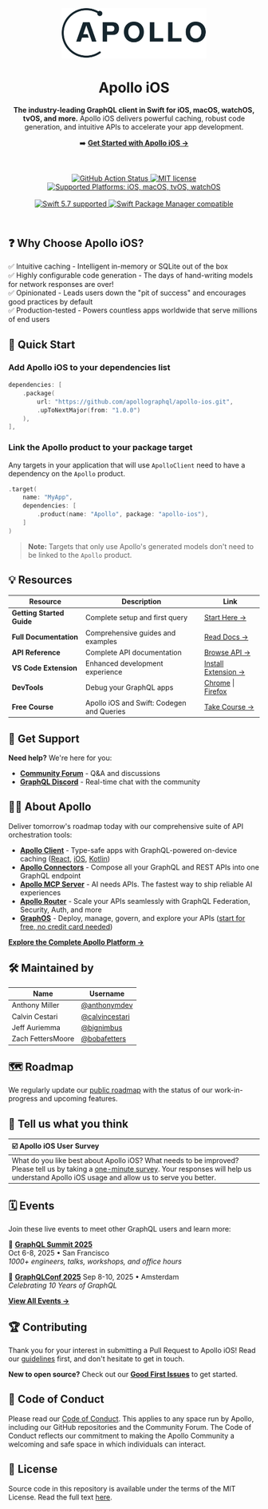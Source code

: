 <header>
  <div align="center">
    <a href="https://www.apollographql.com?utm_medium=github&utm_source=apollographql_apollo-client&utm_campaign=readme"><img src="https://raw.githubusercontent.com/apollographql/apollo-client-devtools/main/assets/apollo-wordmark.svg" height="100" alt="Apollo Logo"></a>
  </div>
  <h1 align="center">Apollo iOS</h1>
 
**The industry-leading GraphQL client in Swift for iOS, macOS, watchOS, tvOS, and more.** Apollo iOS delivers powerful caching, robust code generation, and intuitive APIs to accelerate your app development.

➡️ [**Get Started with Apollo iOS →**](https://www.apollographql.com/docs/ios/get-started?utm_source=github&utm_medium=apollographql_apollo-client&utm_campaign=readme)

  <div align="center">
  <br><br>

  <a href="https://github.com/apollographql/apollo-ios-dev/actions/workflows/ci-tests.yml">
    <img src="https://github.com/apollographql/apollo-ios-dev/actions/workflows/ci-tests.yml/badge.svg?branch=main" alt="GitHub Action Status">
  </a>
  <a href="https://raw.githubusercontent.com/apollographql/apollo-ios/main/LICENSE">
    <img src="https://img.shields.io/badge/license-MIT-lightgrey.svg?maxAge=2592000" alt="MIT license">
  </a>
  <a href="Platforms">
    <img src="https://img.shields.io/badge/platforms-iOS%20%7C%20macOS%20%7C%20tvOS%20%7C%20watchOS-333333.svg" alt="Supported Platforms: iOS, macOS, tvOS, watchOS" />
  </a><br><br>

  <a href="https://github.com/apple/swift">
    <img src="https://img.shields.io/badge/Swift-5.7-orange.svg" alt="Swift 5.7 supported">
  </a>
  <a href="https://swift.org/package-manager/">
    <img src="https://img.shields.io/badge/Swift_Package_Manager-compatible-orange?style=flat-square" alt="Swift Package Manager compatible">
  </a>  
</p>

  </div>
</header>

## ❓ Why Choose Apollo iOS?

✅ Intuitive caching - Intelligent in-memory or SQLite out of the box<br>
✅ Highly configurable code generation - The days of hand-writing models for network responses are over!<br>
✅ Opinionated - Leads users down the "pit of success" and encourages good practices by default<br>
✅ Production-tested - Powers countless apps worldwide that serve millions of end users<br>

## 🚀 Quick Start
 
### Add Apollo iOS to your dependencies list

```swift title="Package.swift"
dependencies: [
    .package(
        url: "https://github.com/apollographql/apollo-ios.git",
        .upToNextMajor(from: "1.0.0")
    ),
],
```

### Link the Apollo product to your package target

Any targets in your application that will use `ApolloClient` need to have a dependency on the `Apollo` product.

```swift title="Package.swift"
.target(
    name: "MyApp",
    dependencies: [
        .product(name: "Apollo", package: "apollo-ios"),
    ]
)
```

> **Note:** Targets that only use Apollo's generated models don't need to be linked to the `Apollo` product.

## 💡 Resources

| Resource | Description | Link |
| ----- | ----- | ----- |
| **Getting Started Guide** | Complete setup and first query | [Start Here →](https://www.apollographql.com/docs/ios/get-started?utm_source=github&utm_medium=apollographql_apollo-client&utm_campaign=readme) |
| **Full Documentation** | Comprehensive guides and examples | [Read Docs →](https://www.apollographql.com/docs/ios?utm_source=github&utm_medium=apollographql_apollo-client&utm_campaign=readme) |
| **API Reference** | Complete API documentation | [Browse API →](https://www.apollographql.com/docs/react/api/apollo-client?utm_source=github&utm_medium=apollographql_apollo-client&utm_campaign=readme) |
| **VS Code Extension** | Enhanced development experience | [Install Extension →](https://marketplace.visualstudio.com/items?itemName=apollographql.vscode-apollo) |
| **DevTools** | Debug your GraphQL apps | [Chrome](https://chrome.google.com/webstore/detail/apollo-client-devtools/jdkknkkbebbapilgoeccciglkfbmbnfm) \| [Firefox](https://addons.mozilla.org/en-US/firefox/addon/apollo-developer-tools/) |
| **Free Course** | Apollo iOS and Swift: Codegen and Queries | [Take Course →](https://www.apollographql.com/tutorials/apollo-ios-swift-part1?utm_source=github&utm_medium=apollographql_apollo-client&utm_campaign=readme) |

## 💬 Get Support

**Need help?** We're here for you:

* [**Community Forum**](https://community.apollographql.com?utm_source=github&utm_medium=apollographql_apollo-client&utm_campaign=readme) \- Q\&A and discussions  
* [**GraphQL Discord**](https://discord.graphql.org) \- Real-time chat with the community

## 🧑‍🚀 About Apollo 

Deliver tomorrow's roadmap today with our comprehensive suite of API orchestration tools:

* [**Apollo Client**](https://www.apollographql.com/docs/react?utm_source=github&utm_medium=apollographql_apollo-client&utm_campaign=readme) \- Type-safe apps with GraphQL-powered on-device caching ([React](https://www.apollographql.com/docs/react?utm_medium=github&utm_source=apollographql_apollo-client&utm_campaign=readme), [iOS](https://www.apollographql.com/docs/ios?utm_medium=github&utm_source=apollographql_apollo-client&utm_campaign=readme), [Kotlin](https://www.apollographql.com/docs/kotlin?utm_medium=github&utm_source=apollographql_apollo-client&utm_campaign=readme))  
* [**Apollo Connectors**](https://www.apollographql.com/graphos/apollo-connectors?utm_source=github&utm_medium=apollographql_apollo-client&utm_campaign=readme) \- Compose all your GraphQL and REST APIs into one GraphQL endpoint  
* [**Apollo MCP Server**](https://www.apollographql.com/apollo-mcp-server?utm_source=github&utm_medium=apollographql_apollo-client&utm_campaign=readme) \- AI needs APIs. The fastest way to ship reliable AI experiences  
* [**Apollo Router**](https://www.apollographql.com/docs/router?utm_source=github&utm_medium=apollographql_apollo-client&utm_campaign=readme) \- Scale your APIs seamlessly with GraphQL Federation, Security, Auth, and more  
* [**GraphOS**](https://www.apollographql.com/graphos?utm_source=github&utm_medium=apollographql_apollo-client&utm_campaign=readme) \- Deploy, manage, govern, and explore your APIs ([start for free, no credit card needed](https://www.apollographql.com/pricing?utm_medium=github&utm_source=apollographql_apollo-client&utm_campaign=readme))

[**Explore the Complete Apollo Platform →**](https://www.apollographql.com/?utm_source=github&utm_medium=apollographql-_apollo-client&utm_campaign=readme)

## 🛠️ Maintained by

|Name|Username|
|---|---|
|Anthony Miller|[@anthonymdev](https://github.com/anthonymdev)|
|Calvin Cestari|[@calvincestari](https://github.com/calvincestari)|
|Jeff Auriemma|[@bignimbus](https://github.com/bignimbus)|
|Zach FettersMoore|[@bobafetters](https://github.com/bobafetters)|

## 🗺️ Roadmap

We regularly update our [public roadmap](https://github.com/apollographql/apollo-ios/blob/main/ROADMAP.md) with the status of our work-in-progress and upcoming features.

## 📣 Tell us what you think

| ☑️  Apollo iOS User Survey |
| :----- |
| What do you like best about Apollo iOS? What needs to be improved? Please tell us by taking a [one-minute survey](https://docs.google.com/forms/d/e/1FAIpQLSczNDXfJne3ZUOXjk9Ursm9JYvhTh1_nFTDfdq3XBAFWCzplQ/viewform?usp=pp_url&entry.1170701325=Apollo+iOS&entry.204965213=Readme). Your responses will help us understand Apollo iOS usage and allow us to serve you better. |

## 🗓️ Events

Join these live events to meet other GraphQL users and learn more: 

🎪 [**GraphQL Summit 2025**](https://summit.graphql.com?utm_source=github&utm_medium=apollographql_apollo-client&utm_campaign=readme)  
 Oct 6-8, 2025 • San Francisco  
 *1000+ engineers, talks, workshops, and office hours*

🌟 [**GraphQLConf 2025**](https://graphql.org/conf/2025)
 Sep 8-10, 2025 • Amsterdam  
 *Celebrating 10 Years of GraphQL*

[**View All Events →**](https://www.apollographql.com/events?utm_source=github&utm_medium=apollographql_apollo-client&utm_campaign=readme)

## 🏆 Contributing

Thank you for your interest in submitting a Pull Request to Apollo iOS!  Read our [guidelines](https://github.com/apollographql/apollo-ios-dev/blob/main/CONTRIBUTING.md) first, and don't hesitate to get in touch.

**New to open source?** Check out our [**Good First Issues**](https://github.com/apollographql/apollo-ios/labels/good%20first%20issue) to get started.

## 🤝 Code of Conduct

Please read our [Code of Conduct](https://community.apollographql.com/faq). This applies to any space run by Apollo, including our GitHub repositories and the Community Forum. The Code of Conduct reflects our commitment to making the Apollo Community a welcoming and safe space in which individuals can interact.

## 🪪 License

Source code in this repository is available under the terms of the MIT License.  Read the full text [here](https://github.com/apollographql/apollo-ios/blob/main/LICENSE).
